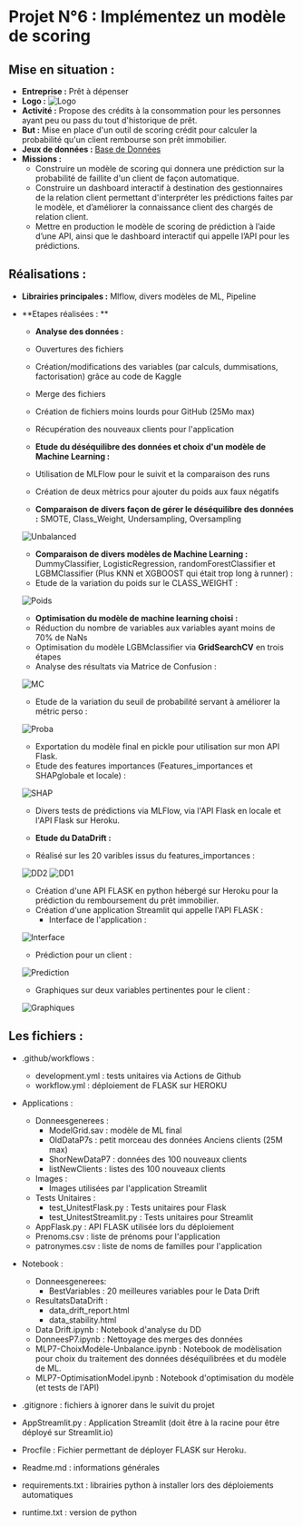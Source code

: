 # Projet N°6 : Implémentez un modèle de scoring

## Mise en situation :
- **Entreprise :** Prêt à dépenser
- **Logo :** ![Logo](PhotosReadme/LogoP6.png)
- **Activité :** Propose des crédits à la consommation pour les personnes ayant peu ou pass du tout d'historique de prêt.
- **But :** Mise en place d'un outil de scoring crédit pour calculer la probabilité qu'un client rembourse son prêt immobilier.
- **Jeux de données :** [Base de Données](https://www.kaggle.com/c/home-credit-default-risk/data)
- **Missions :**
    - Construire un modèle de scoring qui donnera une prédiction sur la probabilité de faillite d'un client de façon automatique.
    - Construire un dashboard interactif à destination des gestionnaires de la relation client permettant d'interpréter les prédictions faites par le modèle, et d’améliorer la connaissance client des chargés de relation client.
    - Mettre en production le modèle de scoring de prédiction à l’aide d’une API, ainsi que le dashboard interactif qui appelle l’API pour les prédictions.

## Réalisations :
- **Librairies principales :** Mlflow, divers modèles de ML, Pipeline
- **Etapes réalisées : **
    - **Analyse des données :**
	- Ouvertures des fichiers
	- Création/modifications des variables (par calculs, dummisations, factorisation) grâce au code de Kaggle
	- Merge des fichiers 
	- Création de fichiers moins lourds pour GitHub (25Mo max)
	- Récupération des nouveaux clients pour l'application

    - **Etude du déséquilibre des données et choix d'un modèle de Machine Learning :**
	- Utilisation de MLFlow pour le suivit et la comparaison des runs
	- Création de deux mètrics pour ajouter du poids aux faux négatifs
	- **Comparaison de divers façon de gérer le déséquilibre des données :** SMOTE, Class_Weight, Undersampling, Oversampling

   ![Unbalanced](PhotosReadme/Variationunbalanced.png)
	- **Comparaison de divers modèles de Machine Learning :** DummyClassifier, LogisticRegression, randomForestClassifier et LGBMClassifier (Plus KNN et XGBOOST qui était trop long à runner) :
	- Etude de la variation du poids sur le CLASS_WEIGHT :
   
   ![Poids](PhotosReadme/Variationpoids.png)

    - **Optimisation du modèle de machine learning choisi :**
	- Réduction du nombre de variables aux variables ayant moins de 70% de NaNs
	- Optimisation du modèle LGBMclassifier via **GridSearchCV** en trois étapes
	- Analyse des résultats via Matrice de Confusion :

   ![MC](PhotosReadme/MatriceConfusion.png)
	- Etude de la variation du seuil de probabilité servant à améliorer la métric perso :

   ![Proba](PhotosReadme/Variationproba.png)
	- Exportation du modèle final en pickle pour utilisation sur mon API Flask.
	- Etude des features importances (Features_importances et SHAPglobale et locale) :

   ![SHAP](PhotosReadme/SHAPlocale.png)
	- Divers tests de prédictions via MLFlow, via l'API Flask en locale et l'API Flask sur Heroku.

    - **Etude du DataDrift :**
	- Réalisé sur les 20 varibles issus du features_importances :
   
   ![DD2](PhotosReadme/Datadrift2.png)
   ![DD1](PhotosReadme/Datadrift.png)

    - Création d'une API FLASK en python hébergé sur Heroku pour la prédiction du remboursement du prêt immobilier.
    - Création d'une application Streamlit qui appelle l'API FLASK :
    	- Interface de l'application :

  ![Interface](PhotosReadme/InterfaceApplication.png)
  	- Prédiction pour un client :

  ![Prediction](PhotosReadme/PredictionApplication.png)
 	- Graphiques sur deux variables pertinentes pour le client :

    ![Graphiques](PhotosReadme/GraphiquesApplica.png)



















## Les fichiers :

- .github/workflows :
	- development.yml : tests unitaires via Actions de Github
	- workflow.yml : déploiement de FLASK sur HEROKU
- Applications :
	- Donneesgenerees :
		- ModelGrid.sav : modèle de ML final
		- OldDataP7s : petit morceau des données Anciens clients (25M max)
		- ShorNewDataP7 : données des 100 nouveaux clients
		- listNewClients : listes des 100 nouveaux clients
	- Images : 
		- Images utilisées par l'application Streamlit
	- Tests Unitaires : 
		- test_UnitestFlask.py : Tests unitaires pour Flask
		- test_UnitestStreamlit.py : Tests unitaires pour Streamlit
	- AppFlask.py : API FLASK utilisée lors du déploiement
	- Prenoms.csv : liste de prénoms pour l'application
	- patronymes.csv : liste de noms de familles pour l'application

- Notebook :
	- Donneesgenerees:
		- BestVariables : 20 meilleures variables pour le Data Drift
	- ResultatsDataDrift :
		- data_drift_report.html
		- data_stability.html
	- Data Drift.ipynb : Notebook d'analyse du DD
	- DonneesP7.ipynb : Nettoyage des merges des données
	- MLP7-ChoixModèle-Unbalance.ipynb : Notebook de modèlisation pour choix du traitement des données déséquilibrées et du modèle de ML.
	- MLP7-OptimisationModel.ipynb : Notebook d'optimisation du modèle (et tests de l'API)
- .gitignore : fichiers à ignorer dans le suivit du projet
- AppStreamlit.py : Application Streamlit (doit être à la racine pour être déployé sur Streamlit.io)
- Procfile : Fichier permettant de déployer FLASK sur Heroku.
- Readme.md : informations générales
- requirements.txt : librairies python à installer lors des déploiements automatiques
- runtime.txt : version de python
